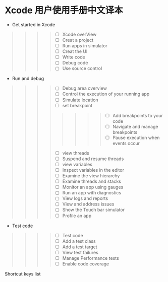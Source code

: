 # Xcode 用户使用手册中文译本
* Get started in Xcode
>>>> * [ ] Xcode overView
>>>> * [ ] Creat a project
>>>> * [ ] Run apps in simulator
>>>> * [ ] Creat the UI
>>>> * [ ] Write code
>>>> * [ ] Debug code
>>>> * [ ] Use source control

* Run and debug
>>>> * [ ] Debug area overview
>>>> * [ ] Control the execution of your running app
>>>> * [ ] Simulate location
>>>> * [ ] set breakpoint
>>>>>>>> * [ ] Add breakpoints to your code
>>>>>>>> * [ ] Navigate and manage breakpoints
>>>>>>>> * [ ] Pause execution when events occur
>>>> * [ ] view threads
>>>> * [ ] Suspend and resume threads
>>>> * [ ] view variables
>>>> * [ ] Inspect variables in the editor
>>>> * [ ] Examine the view hierarchy
>>>> * [ ] Examine threads and stacks
>>>> * [ ] Monitor an app using gauges
>>>> * [ ] Run an app with diagnostics
>>>> * [ ] View logs and reports
>>>> * [ ] View and address issues
>>>> * [ ] Show the Touch bar simulator
>>>> * [ ] Profile an app

* Test code
>>>> * [ ] Test code
>>>> * [ ] Add a test class
>>>> * [ ] Add a test target
>>>> * [ ] View test failures
>>>> * [ ] Manage Performance tests
>>>> * [ ] Enable code coverage






Shortcut keys list

